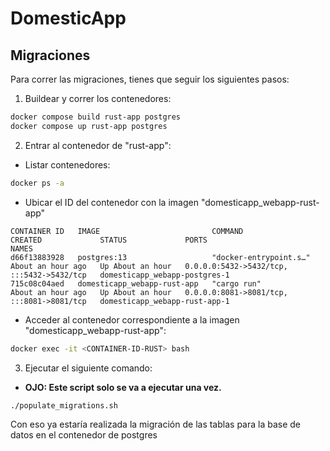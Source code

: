 # DomesticApp

## Migraciones
 
 Para correr las migraciones, tienes que seguir los siguientes pasos:

1. Buildear y correr los contenedores:

```bash
docker compose build rust-app postgres
docker compose up rust-app postgres
```

2. Entrar al contenedor de "rust-app":
    
- Listar contenedores:
    
```bash
docker ps -a 
```

- Ubicar el ID del contenedor con la imagen "domesticapp_webapp-rust-app"

```
CONTAINER ID   IMAGE                         COMMAND                  CREATED             STATUS             PORTS                                       NAMES
d66f13883928   postgres:13                   "docker-entrypoint.s…"   About an hour ago   Up About an hour   0.0.0.0:5432->5432/tcp, :::5432->5432/tcp   domesticapp_webapp-postgres-1
715c08c04aed   domesticapp_webapp-rust-app   "cargo run"              About an hour ago   Up About an hour   0.0.0.0:8081->8081/tcp, :::8081->8081/tcp   domesticapp_webapp-rust-app-1
```

- Acceder al contenedor correspondiente a la imagen "domesticapp_webapp-rust-app":

```bash
docker exec -it <CONTAINER-ID-RUST> bash
```

3. Ejecutar el siguiente comando:
- **OJO: Este script solo se va a ejecutar una vez.**

```bash
./populate_migrations.sh
```

Con eso ya estaría realizada la migración de las tablas para la base de datos en el contenedor de postgres
